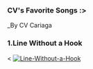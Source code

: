 ### CV's Favorite Songs :>
_By CV Cariaga

### 1.Line Without a Hook


<
[![Line-Without-a-Hook](https://img.youtube.com/vi/vfnAYipqj1k)](https://youtu.be/vfnAYipqj1k)
